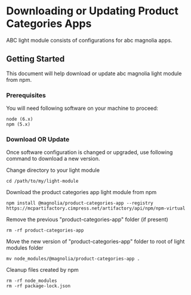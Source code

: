 # Downloading or Updating Product Categories Apps

ABC light module consists of configurations for abc magnolia apps.

## Getting Started

This document will help download or update abc magnolia light module from npm.

### Prerequisites

You will need following software on your machine to proceed:

```
node (6.x)
npm (5.x)
```

### Download OR Update

Once software configuration is changed or upgraded, use following
command to download a new version.

Change directory to your light module

```
cd /path/to/my/light-module
```

Download the product categories app light module from npm

```
npm install @magnolia/product-categories-app --registry  https://mcpartifactory.cimpress.net/artifactory/api/npm/npm-virtual
```

Remove the previous "product-categories-app" folder (if present)

```
rm -rf product-categories-app
```

Move the new version of "product-categories-app" folder to root of light modules folder

```
mv node_modules/@magnolia/product-categories-app .
```

Cleanup files created by npm

```
rm -rf node_modules
rm -rf package-lock.json
```


